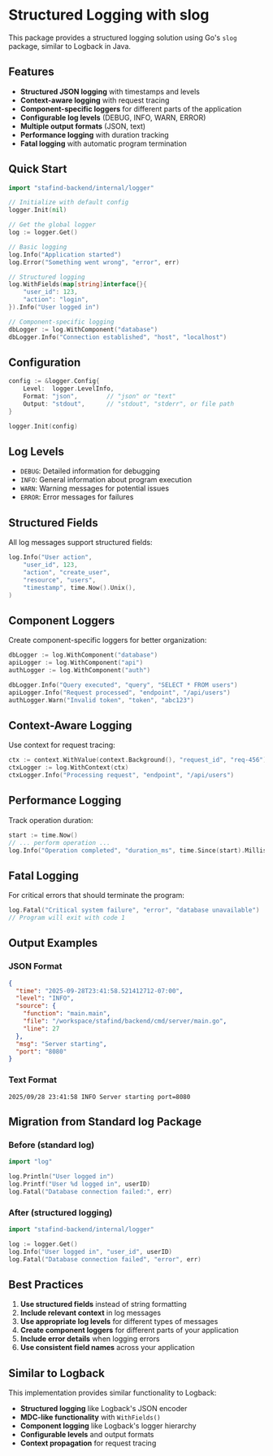 # Structured Logging with slog

This package provides a structured logging solution using Go's `slog` package, similar to Logback in Java.

## Features

- **Structured JSON logging** with timestamps and levels
- **Context-aware logging** with request tracing
- **Component-specific loggers** for different parts of the application
- **Configurable log levels** (DEBUG, INFO, WARN, ERROR)
- **Multiple output formats** (JSON, text)
- **Performance logging** with duration tracking
- **Fatal logging** with automatic program termination

## Quick Start

```go
import "stafind-backend/internal/logger"

// Initialize with default config
logger.Init(nil)

// Get the global logger
log := logger.Get()

// Basic logging
log.Info("Application started")
log.Error("Something went wrong", "error", err)

// Structured logging
log.WithFields(map[string]interface{}{
    "user_id": 123,
    "action": "login",
}).Info("User logged in")

// Component-specific logging
dbLogger := log.WithComponent("database")
dbLogger.Info("Connection established", "host", "localhost")
```

## Configuration

```go
config := &logger.Config{
    Level:  logger.LevelInfo,
    Format: "json",        // "json" or "text"
    Output: "stdout",      // "stdout", "stderr", or file path
}

logger.Init(config)
```

## Log Levels

- `DEBUG`: Detailed information for debugging
- `INFO`: General information about program execution
- `WARN`: Warning messages for potential issues
- `ERROR`: Error messages for failures

## Structured Fields

All log messages support structured fields:

```go
log.Info("User action",
    "user_id", 123,
    "action", "create_user",
    "resource", "users",
    "timestamp", time.Now().Unix(),
)
```

## Component Loggers

Create component-specific loggers for better organization:

```go
dbLogger := log.WithComponent("database")
apiLogger := log.WithComponent("api")
authLogger := log.WithComponent("auth")

dbLogger.Info("Query executed", "query", "SELECT * FROM users")
apiLogger.Info("Request processed", "endpoint", "/api/users")
authLogger.Warn("Invalid token", "token", "abc123")
```

## Context-Aware Logging

Use context for request tracing:

```go
ctx := context.WithValue(context.Background(), "request_id", "req-456")
ctxLogger := log.WithContext(ctx)
ctxLogger.Info("Processing request", "endpoint", "/api/users")
```

## Performance Logging

Track operation duration:

```go
start := time.Now()
// ... perform operation ...
log.Info("Operation completed", "duration_ms", time.Since(start).Milliseconds())
```

## Fatal Logging

For critical errors that should terminate the program:

```go
log.Fatal("Critical system failure", "error", "database unavailable")
// Program will exit with code 1
```

## Output Examples

### JSON Format
```json
{
  "time": "2025-09-28T23:41:58.521412712-07:00",
  "level": "INFO",
  "source": {
    "function": "main.main",
    "file": "/workspace/stafind/backend/cmd/server/main.go",
    "line": 27
  },
  "msg": "Server starting",
  "port": "8080"
}
```

### Text Format
```
2025/09/28 23:41:58 INFO Server starting port=8080
```

## Migration from Standard log Package

### Before (standard log)
```go
import "log"

log.Println("User logged in")
log.Printf("User %d logged in", userID)
log.Fatal("Database connection failed:", err)
```

### After (structured logging)
```go
import "stafind-backend/internal/logger"

log := logger.Get()
log.Info("User logged in", "user_id", userID)
log.Fatal("Database connection failed", "error", err)
```

## Best Practices

1. **Use structured fields** instead of string formatting
2. **Include relevant context** in log messages
3. **Use appropriate log levels** for different types of messages
4. **Create component loggers** for different parts of your application
5. **Include error details** when logging errors
6. **Use consistent field names** across your application

## Similar to Logback

This implementation provides similar functionality to Logback:

- **Structured logging** like Logback's JSON encoder
- **MDC-like functionality** with `WithFields()`
- **Component logging** like Logback's logger hierarchy
- **Configurable levels** and output formats
- **Context propagation** for request tracing
